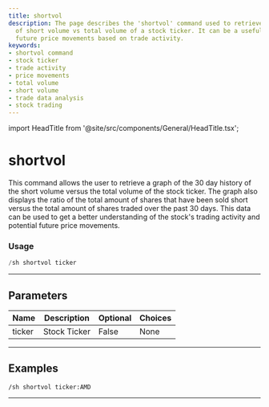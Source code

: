 ```yaml
---
title: shortvol
description: The page describes the 'shortvol' command used to retrieve 30-day history
  of short volume vs total volume of a stock ticker. It can be a useful tool to predict
  future price movements based on trade activity.
keywords:
- shortvol command
- stock ticker
- trade activity
- price movements
- total volume
- short volume
- trade data analysis
- stock trading
---
```


import HeadTitle from '@site/src/components/General/HeadTitle.tsx';

<HeadTitle title="shortvol - Short_Data - Discord - Reference | OpenBB Bot Docs" />

# shortvol

This command allows the user to retrieve a graph of the 30 day history of the short volume versus the total volume of the stock ticker. The graph also displays the ratio of the total amount of shares that have been sold short versus the total amount of shares traded over the past 30 days. This data can be used to get a better understanding of the stock's trading activity and potential future price movements.

### Usage

```python wordwrap
/sh shortvol ticker
```

---

## Parameters

| Name | Description | Optional | Choices |
| ---- | ----------- | -------- | ------- |
| ticker | Stock Ticker | False | None |


---

## Examples

```
/sh shortvol ticker:AMD
```

---

